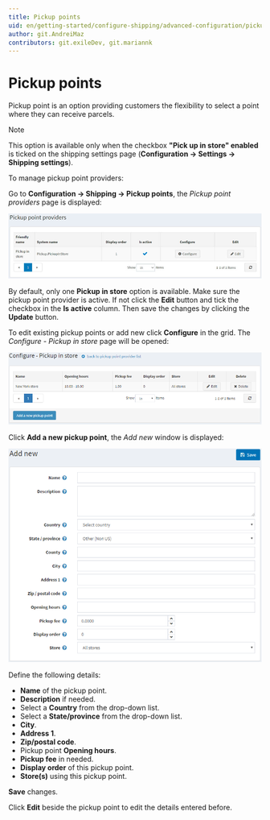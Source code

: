 ```yaml
---
title: Pickup points
uid: en/getting-started/configure-shipping/advanced-configuration/pickup-points
author: git.AndreiMaz
contributors: git.exileDev, git.mariannk
---
```


# Pickup points

Pickup point is an option providing customers the flexibility to select a point where they can receive parcels.

> [!NOTE]
> 
> This option is available only when the checkbox **"Pick up in store" enabled** is ticked on the shipping settings page (**Configuration → Settings → Shipping settings**).

To manage pickup point providers:

Go to **Configuration → Shipping → Pickup points**, the *Pickup point providers* page is displayed:

![Pickup point providers](_static/pickup-points/pickup-point-providers.jpg)

By default, only one **Pickup in store** option is available. Make sure the pickup point provider is active. If not click the **Edit** button and tick the checkbox in the **Is active** column. Then save the changes by clicking the **Update** button.

To edit existing pickup points or add new click **Configure** in the grid. The *Configure - Pickup in store* page will be opened:

![Pickup point configure](_static/pickup-points/pickup-in-store-configure.png)

Click **Add a new pickup point**, the *Add new* window is displayed:

![New pickup point](_static/pickup-points/pickup-point-add-new.png)

Define the following details:

* **Name** of the pickup point.
* **Description** if needed.
* Select a **Country** from the drop-down list.
* Select a **State/province** from the drop-down list.
* **City**.
* **Address 1**.
* **Zip/postal code**.
* Pickup point **Opening hours**.
* **Pickup fee** in needed.
* **Display order** of this pickup point.
* **Store(s)** using this pickup point.

**Save** changes.

Click **Edit** beside the pickup point to edit the details entered before.